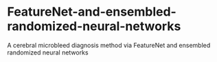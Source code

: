 # FeatureNet-and-ensembled-randomized-neural-networks
A cerebral microbleed diagnosis method via FeatureNet and ensembled randomized neural networks
